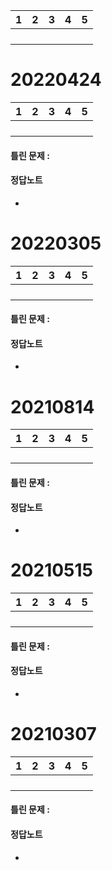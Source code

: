 |1 |2 |3 |4 |5 |
|---|---|---|---|---|
| | | | | |
| | | | | |
| | | | | |
| | | | | |

# 20220424

|1 |2 |3 |4 |5 |
|---|---|---|---|---|
| | | | | |
| | | | | |
| | | | | |
| | | | | |

#### 틀린 문제 :
#### 정답노트
*



# 20220305

|1 |2 |3 |4 |5 |
|---|---|---|---|---|
| | | | | |
| | | | | |
| | | | | |
| | | | | |

#### 틀린 문제 :
#### 정답노트
*




# 20210814

|1 |2 |3 |4 |5 |
|---|---|---|---|---|
| | | | | |
| | | | | |
| | | | | |
| | | | | |

#### 틀린 문제 :
#### 정답노트
*




# 20210515

|1 |2 |3 |4 |5 |
|---|---|---|---|---|
| | | | | |
| | | | | |
| | | | | |
| | | | | |

#### 틀린 문제 :
#### 정답노트
*



# 20210307

|1 |2 |3 |4 |5 |
|---|---|---|---|---|
| | | | | |
| | | | | |
| | | | | |
| | | | | |

#### 틀린 문제 :
#### 정답노트
*